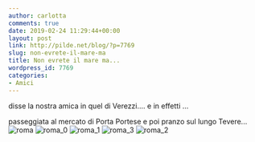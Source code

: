 ```yaml
---
author: carlotta
comments: true
date: 2019-02-24 11:29:44+00:00
layout: post
link: http://pilde.net/blog/?p=7769
slug: non-evrete-il-mare-ma
title: Non evrete il mare ma...
wordpress_id: 7769
categories:
- Amici
---
```


disse la nostra amica in quel di Verezzi.... e in effetti ...

passeggiata al mercato di Porta Portese e poi pranzo sul lungo Tevere...![roma](http://pilde.net/blog/wp-content/uploads/2019/03/roma.jpg) ![roma_0](http://pilde.net/blog/wp-content/uploads/2019/03/roma_0.jpg) ![roma_1](http://pilde.net/blog/wp-content/uploads/2019/03/roma_1.jpg) ![roma_3](http://pilde.net/blog/wp-content/uploads/2019/03/roma_3.jpg) ![roma_2](http://pilde.net/blog/wp-content/uploads/2019/03/roma_2.jpg)
